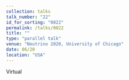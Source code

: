 ```yaml
---
collection: talks
talk_number: "22"
id_for_sorting: "0022"
permalink: /talks/0022
title: "" 
type: "parallel talk"
venue: "Neutrino 2020, University of Chicago"
date: 06/20
location: "USA"
---
```


Virtual
